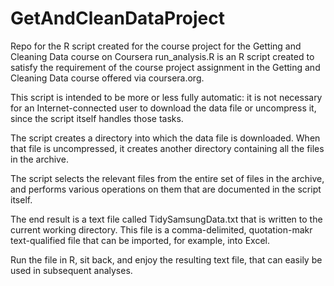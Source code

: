 # GetAndCleanDataProject
Repo for the R script created for the course project for the Getting and Cleaning Data course on Coursera
run_analysis.R is an R script created to satisfy the requirement of the course project assignment in the Getting and Cleaning Data course offered via coursera.org.

This script is intended to be more or less fully automatic: it is not necessary for an Internet-connected user to download the data file or uncompress it, since the script itself handles those tasks.

The script creates a directory into which the data file is downloaded.  When that file is uncompressed, it creates another directory containing all the files in the archive.

The script selects the relevant files from the entire set of files in the archive, and performs various operations on them that are documented in the script itself.

The end result is a text file called TidySamsungData.txt that is written to the current working directory.  This file is a comma-delimited, quotation-makr text-qualified file that can be imported, for example, into Excel.

Run the file in R, sit back, and enjoy the resulting text file, that can easily be used in subsequent analyses.
